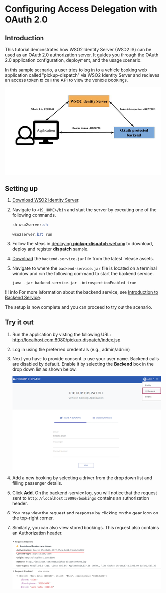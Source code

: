 # Configuring Access Delegation with OAuth 2.0

## Introduction

This tutorial demonstrates how WSO2 Identity Server (WSO2 IS) can be used as an OAuth 2.0 authorization server. It guides you through the OAuth 2.0 application configuration, deployment, and the usage scenario.

In this sample scenario, a user tries to log in to a vehicle booking web application called "pickup-dispatch" via WSO2 Identity Server and recieves an access token to call the API to view the vehicle bookings.

![access-delegation-oauth-diagram](../assets/img/learn/access-delegation-oauth-diagram.png)

## Setting up

1. [Download WSO2 Identity Server](https://wso2.com/identity-and-access-management/).

2. Navigate to `<IS_HOME>/bin` and start the server by executing one of the following commands.

    ``` java tab="Linux/MacOS"
    sh wso2server.sh
    ```

    ``` java tab="Windows"
    wso2server.bat run
    ```
	
3. Follow the steps in
   [deploying **pickup-dispatch** webapp](../../learn/deploying-the-sample-app/#deploying-the-pickup-dispatch-webapp)
   to download, deploy and register **dispatch** sample.

4. [Download](https://github.com/wso2/samples-is/releases/download/v4.2.0/backend-service-4.2.0.jar)
   the `backend-service.jar` file from the latest release assets.

5. Navigate to where the `backend-service.jar` file is located on a terminal window and run the following command to start the backend service.
    ```
    java -jar backend-service.jar -introspectionEnabled true
    ```
!!! info 
    For more information about the backend service, see [Introduction to Backend Service](https://github.com/wso2/samples-is/tree/master/etc/backend-service).

The setup is now complete and you can proceed to try out the scenario.

## Try it out

1. Run the application by visting the following URL: <http://localhost.com:8080/pickup-dispatch/index.jsp>

2. Log in using the preferred credentials (e.g., admin/admin)

3. Next you have to provide consent to use your user name.
Backend calls are disabled by default. Enable it by selecting the **Backend** box in the drop down list as shown below.

    ![enable-backend-calls-pickup-app](../assets/img/learn/enable-backend-calls-pickup-app.png)

4. Add a new booking by selecting a driver from the drop down list and filling passenger details. 

5. Click **Add**. On the backend-service log, you will notice that the request sent to `http://localhost:39090/bookings` contains an authorization header.

6. You may view the request and response by clicking on the gear icon on the top-right corner.

7. Similarly, you can also view stored bookings. This request also contains an Authorization header.

    ![authorization-header-pickup-app](../assets/img/learn/authorization-header-pickup-app.png)